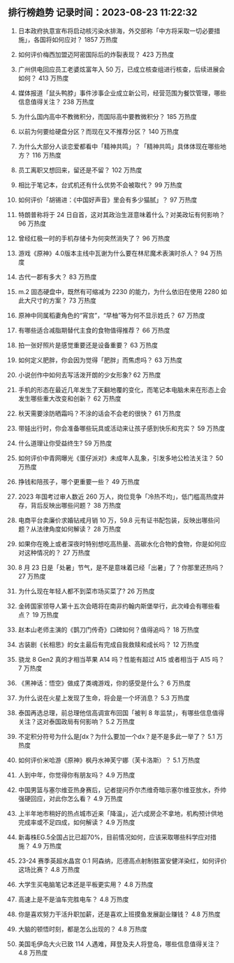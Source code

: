 
## 排行榜趋势 记录时间：2023-08-23 11:22:32
  
  1. 日本政府执意宣布将启动核污染水排海，外交部称「中方将采取一切必要措施」，各国将如何应对？ 1857 万热度
    
  2. 如何评价梅西加盟迈阿密国际后的炸裂表现？ 423 万热度
    
  3. 广州供电回应员工老婆炫富年入 50 万，已成立核查组进行核查，后续进展会如何？ 413 万热度
    
  4. 媒体报道「鼠头鸭脖」事件涉事企业成立新公司，经营范围为餐饮管理，哪些信息值得关注？ 238 万热度
    
  5. 为什么国内高中不教微积分，而国际高中要教微积分？ 185 万热度
    
  6. 以前为何要给硬盘分区？而现在又不推荐分区？ 140 万热度
    
  7. 为什么大部分人谈恋爱都看中「精神共鸣」？「精神共鸣」具体体现在哪些地方？ 116 万热度
    
  8. 员工离职又想回来，留还是不留？ 102 万热度
    
  9. 相比于笔记本，台式机还有什么优势不会被取代？ 99 万热度
    
  10. 如何评价「胡锡进：《中国好声音》里会有多少猫腻」？ 97 万热度
    
  11. 特朗普称将于 24 日自首，这对其政治生涯意味着什么？对美政坛有何影响？ 96 万热度
    
  12. 曾经红极一时的手机存储卡为何突然消失了？ 96 万热度
    
  13. 游戏《原神》4.0版本主线中瓦谢为什么要在林尼魔术表演时杀人？ 94 万热度
    
  14. 古代一郡有多大？ 83 万热度
    
  15. m.2 固态硬盘中，既然有可缩减为 2230 的能力，为什么依旧在使用 2280 如此大尺寸的方案？ 73 万热度
    
  16. 原神中同属稻妻角色的“宵宫”，“早柚”等为何不显示姓氏？ 67 万热度
    
  17. 有哪些适合减脂期替代主食的食物值得推荐？ 66 万热度
    
  18. 拍一张好照片是感觉重要还是设备重要？ 63 万热度
    
  19. 如何定义肥胖，你会因为觉得「肥胖」而焦虑吗？ 63 万热度
    
  20. 小说创作中如何去写活泼开朗的少女形象? 62 万热度
    
  21. 手机的形态在最近几年发生了天翻地覆的变化，而笔记本电脑未来在形态上会发生哪些重大改变和创新？ 62 万热度
    
  22. 秋天需要涂防晒霜吗？不涂的话会不会老的很快？ 61 万热度
    
  23. 带娃出行时，你会准备哪些玩具或活动来让孩子感到快乐和充实？ 59 万热度
    
  24. 什么道理让你受益终生? 59 万热度
    
  25. 如何评价中青网曝光《蛋仔派对》未成年人乱象，引发多地公检法关注？ 50 万热度
    
  26. 挣钱和陪孩子，哪个更重要一些？ 49 万热度
    
  27. 2023 年国考过审人数近 260 万人，岗位竞争「冷热不均」，低门槛高热度并存，背后反映出哪些问题？ 38 万热度
    
  28. 电商平台卖廉价求婚钻戒月销 10 万，59.8 元有证书配包装，反映出哪些问题？从法律角度如何解读？ 28 万热度
    
  29. 如果你在晚上或者深夜时特别想吃高热量、高碳水化合物的食物，你是如何应对这种情况的？ 27 万热度
    
  30. 8 月 23 日是「处暑」节气，是不是意味着已经「出暑」了？你那里还热吗？ 27 万热度
    
  31. 为什么现在年轻人都不到菜市场买菜了? 26 万热度
    
  32. 金砖国家领导人第十五次会晤将在南非约翰内斯堡举行，此次峰会有哪些看点？ 19 万热度
    
  33. 赵本山老师主演的《鹊刀门传奇》口碑如何？值得追吗？ 18 万热度
    
  34. 古装剧《长相思》的女主最后有完成自我救赎和成长吗？ 12 万热度
    
  35. 骁龙 8 Gen2 真的才相当苹果 A14 吗？性能有超过 A15 或者相当于 A15 吗？ 7 万热度
    
  36. 《黑神话：悟空》做成了类魂游戏，你的感受是什么？ 6 万热度
    
  37. 为什么说在火星上发现了生命，将会是一个坏消息？ 5.3 万热度
    
  38. 泰国再选总理，前总理他信高调宣布回国「被判 8 年监禁」，有哪些信息值得关注？这对泰国政局有何影响？ 5.2 万热度
    
  39. 不定积分符号为什么是∫dx？为什么要加一个dx？是不是多此一举了？ 5.1 万热度
    
  40. 如何评价米哈游《原神》枫丹水神芙宁娜（芙卡洛斯）？ 5.1 万热度
    
  41. 人到中年，你觉得你有朋友吗？ 4.9 万热度
    
  42. 中国男篮与塞尔维亚热身赛后，记者提问乔尔杰维奇暗示塞尔维亚放水，乔帅强硬回应，对此你怎么看？ 4.9 万热度
    
  43. 上半年地市稍好的热点城市近来「降温」，近六成房企不拿地，机构预计供地完成率或不足四成，如何解读？ 4.9 万热度
    
  44. 新毒株EG.5全国占比已超70%，目前情况如何，应该采取哪些科学应对措施？ 4.9 万热度
    
  45. 23-24 赛季英超水晶宫 0:1 阿森纳，厄德高点射制胜富安健洋染红，如何评价这场比赛？ 4.8 万热度
    
  46. 大学生买电脑笔记本还是平板更实用？ 4.8 万热度
    
  47. 高速上是不是油车完胜电车？ 4.8 万热度
    
  48. 你是喜欢努力干活升职加薪，还是喜欢上班摸鱼发展副业赚钱？ 4.8 万热度
    
  49. 大脑的顿悟时刻，都是怎么出现的？ 4.8 万热度
    
  50. 美国毛伊岛大火已致 114 人遇难，拜登及夫人将登岛，哪些信息值得关注？ 4.8 万热度
    